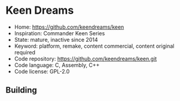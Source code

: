 # Keen Dreams

- Home: https://github.com/keendreams/keen
- Inspiration: Commander Keen Series
- State: mature, inactive since 2014
- Keyword: platform, remake, content commercial, content original required
- Code repository: https://github.com/keendreams/keen.git
- Code language: C, Assembly, C++
- Code license: GPL-2.0

## Building
